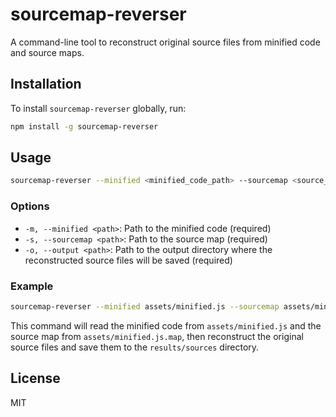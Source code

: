 # sourcemap-reverser

A command-line tool to reconstruct original source files from minified code and source maps.

## Installation

To install `sourcemap-reverser` globally, run:

```bash
npm install -g sourcemap-reverser
```

## Usage

```bash
sourcemap-reverser --minified <minified_code_path> --sourcemap <source_map_path> --output <output_directory>
```

### Options

- `-m, --minified <path>`: Path to the minified code (required)
- `-s, --sourcemap <path>`: Path to the source map (required)
- `-o, --output <path>`: Path to the output directory where the reconstructed source files will be saved (required)

### Example

```bash
sourcemap-reverser --minified assets/minified.js --sourcemap assets/minified.js.map --output results/sources
```

This command will read the minified code from `assets/minified.js` and the source map from `assets/minified.js.map`, then reconstruct the original source files and save them to the `results/sources` directory.

## License

MIT
